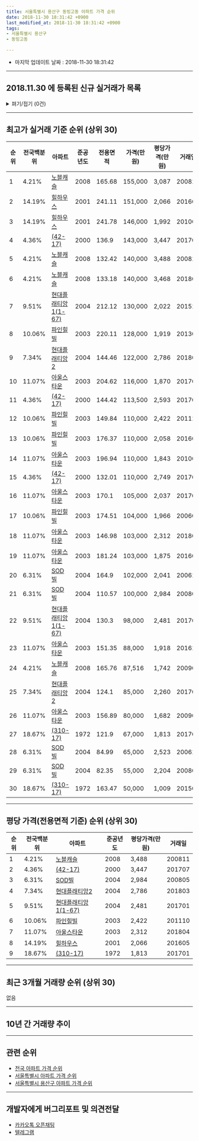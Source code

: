 ```yaml
---
title: 서울특별시 용산구 동빙고동 아파트 가격 순위
date: 2018-11-30 18:31:42 +0900
last_modified_at: 2018-11-30 18:31:42 +0900
tags:
- 서울특별시 용산구
- 동빙고동

---
```


* 마지막 업데이트 날짜 : 2018-11-30 18:31:42

---

## 2018.11.30 에 등록된 신규 실거래가 목록

<details>
<summary>펴기/접기 (0건)</summary>
<div markdown="1">

|아파트|전국백분위|준공년도|전용면적|가격(만원)|평당가격(만원)|거래일|
|---|---|---|---|---|---|---|
|없음|||||||


</div>
</details>

---

## 최고가 실거래 기준 순위 (상위 30)


|순위|전국백분위|아파트|준공년도|전용면적|가격(만원)|평당가격(만원)|거래일|
|---|---|---|---|---|---|---|---|
|1|4.21%|[노블캐슬](https://search.naver.com/search.naver?query=%EC%84%9C%EC%9A%B8%ED%8A%B9%EB%B3%84%EC%8B%9C+%EC%9A%A9%EC%82%B0%EA%B5%AC+%EB%8F%99%EB%B9%99%EA%B3%A0%EB%8F%99+%EB%85%B8%EB%B8%94%EC%BA%90%EC%8A%AC)|2008|165.68|155,000|3,087|200810|
|2|14.19%|[힐하우스](https://search.naver.com/search.naver?query=%EC%84%9C%EC%9A%B8%ED%8A%B9%EB%B3%84%EC%8B%9C+%EC%9A%A9%EC%82%B0%EA%B5%AC+%EB%8F%99%EB%B9%99%EA%B3%A0%EB%8F%99+%ED%9E%90%ED%95%98%EC%9A%B0%EC%8A%A4)|2001|241.11|151,000|2,066|201605|
|3|14.19%|[힐하우스](https://search.naver.com/search.naver?query=%EC%84%9C%EC%9A%B8%ED%8A%B9%EB%B3%84%EC%8B%9C+%EC%9A%A9%EC%82%B0%EA%B5%AC+%EB%8F%99%EB%B9%99%EA%B3%A0%EB%8F%99+%ED%9E%90%ED%95%98%EC%9A%B0%EC%8A%A4)|2001|241.78|146,000|1,992|201006|
|4|4.36%|[(42-17)](https://search.naver.com/search.naver?query=%EC%84%9C%EC%9A%B8%ED%8A%B9%EB%B3%84%EC%8B%9C+%EC%9A%A9%EC%82%B0%EA%B5%AC+%EB%8F%99%EB%B9%99%EA%B3%A0%EB%8F%99+%2842-17%29)|2000|136.9|143,000|3,447|201707|
|5|4.21%|[노블캐슬](https://search.naver.com/search.naver?query=%EC%84%9C%EC%9A%B8%ED%8A%B9%EB%B3%84%EC%8B%9C+%EC%9A%A9%EC%82%B0%EA%B5%AC+%EB%8F%99%EB%B9%99%EA%B3%A0%EB%8F%99+%EB%85%B8%EB%B8%94%EC%BA%90%EC%8A%AC)|2008|132.42|140,000|3,488|200811|
|6|4.21%|[노블캐슬](https://search.naver.com/search.naver?query=%EC%84%9C%EC%9A%B8%ED%8A%B9%EB%B3%84%EC%8B%9C+%EC%9A%A9%EC%82%B0%EA%B5%AC+%EB%8F%99%EB%B9%99%EA%B3%A0%EB%8F%99+%EB%85%B8%EB%B8%94%EC%BA%90%EC%8A%AC)|2008|133.18|140,000|3,468|201805|
|7|9.51%|[현대플래티앙1(1-67)](https://search.naver.com/search.naver?query=%EC%84%9C%EC%9A%B8%ED%8A%B9%EB%B3%84%EC%8B%9C+%EC%9A%A9%EC%82%B0%EA%B5%AC+%EB%8F%99%EB%B9%99%EA%B3%A0%EB%8F%99+%ED%98%84%EB%8C%80%ED%94%8C%EB%9E%98%ED%8B%B0%EC%95%991%281-67%29)|2004|212.12|130,000|2,022|201511|
|8|10.06%|[파인힐빌](https://search.naver.com/search.naver?query=%EC%84%9C%EC%9A%B8%ED%8A%B9%EB%B3%84%EC%8B%9C+%EC%9A%A9%EC%82%B0%EA%B5%AC+%EB%8F%99%EB%B9%99%EA%B3%A0%EB%8F%99+%ED%8C%8C%EC%9D%B8%ED%9E%90%EB%B9%8C)|2003|220.11|128,000|1,919|201305|
|9|7.34%|[현대플래티앙2](https://search.naver.com/search.naver?query=%EC%84%9C%EC%9A%B8%ED%8A%B9%EB%B3%84%EC%8B%9C+%EC%9A%A9%EC%82%B0%EA%B5%AC+%EB%8F%99%EB%B9%99%EA%B3%A0%EB%8F%99+%ED%98%84%EB%8C%80%ED%94%8C%EB%9E%98%ED%8B%B0%EC%95%992)|2004|144.46|122,000|2,786|201803|
|10|11.07%|[아울스타운](https://search.naver.com/search.naver?query=%EC%84%9C%EC%9A%B8%ED%8A%B9%EB%B3%84%EC%8B%9C+%EC%9A%A9%EC%82%B0%EA%B5%AC+%EB%8F%99%EB%B9%99%EA%B3%A0%EB%8F%99+%EC%95%84%EC%9A%B8%EC%8A%A4%ED%83%80%EC%9A%B4)|2003|204.62|116,000|1,870|201701|
|11|4.36%|[(42-17)](https://search.naver.com/search.naver?query=%EC%84%9C%EC%9A%B8%ED%8A%B9%EB%B3%84%EC%8B%9C+%EC%9A%A9%EC%82%B0%EA%B5%AC+%EB%8F%99%EB%B9%99%EA%B3%A0%EB%8F%99+%2842-17%29)|2000|144.42|113,500|2,593|201704|
|12|10.06%|[파인힐빌](https://search.naver.com/search.naver?query=%EC%84%9C%EC%9A%B8%ED%8A%B9%EB%B3%84%EC%8B%9C+%EC%9A%A9%EC%82%B0%EA%B5%AC+%EB%8F%99%EB%B9%99%EA%B3%A0%EB%8F%99+%ED%8C%8C%EC%9D%B8%ED%9E%90%EB%B9%8C)|2003|149.84|110,000|2,422|201110|
|13|10.06%|[파인힐빌](https://search.naver.com/search.naver?query=%EC%84%9C%EC%9A%B8%ED%8A%B9%EB%B3%84%EC%8B%9C+%EC%9A%A9%EC%82%B0%EA%B5%AC+%EB%8F%99%EB%B9%99%EA%B3%A0%EB%8F%99+%ED%8C%8C%EC%9D%B8%ED%9E%90%EB%B9%8C)|2003|176.37|110,000|2,058|201609|
|14|11.07%|[아울스타운](https://search.naver.com/search.naver?query=%EC%84%9C%EC%9A%B8%ED%8A%B9%EB%B3%84%EC%8B%9C+%EC%9A%A9%EC%82%B0%EA%B5%AC+%EB%8F%99%EB%B9%99%EA%B3%A0%EB%8F%99+%EC%95%84%EC%9A%B8%EC%8A%A4%ED%83%80%EC%9A%B4)|2003|196.94|110,000|1,843|201006|
|15|4.36%|[(42-17)](https://search.naver.com/search.naver?query=%EC%84%9C%EC%9A%B8%ED%8A%B9%EB%B3%84%EC%8B%9C+%EC%9A%A9%EC%82%B0%EA%B5%AC+%EB%8F%99%EB%B9%99%EA%B3%A0%EB%8F%99+%2842-17%29)|2000|132.01|110,000|2,749|201702|
|16|11.07%|[아울스타운](https://search.naver.com/search.naver?query=%EC%84%9C%EC%9A%B8%ED%8A%B9%EB%B3%84%EC%8B%9C+%EC%9A%A9%EC%82%B0%EA%B5%AC+%EB%8F%99%EB%B9%99%EA%B3%A0%EB%8F%99+%EC%95%84%EC%9A%B8%EC%8A%A4%ED%83%80%EC%9A%B4)|2003|170.1|105,000|2,037|201704|
|17|10.06%|[파인힐빌](https://search.naver.com/search.naver?query=%EC%84%9C%EC%9A%B8%ED%8A%B9%EB%B3%84%EC%8B%9C+%EC%9A%A9%EC%82%B0%EA%B5%AC+%EB%8F%99%EB%B9%99%EA%B3%A0%EB%8F%99+%ED%8C%8C%EC%9D%B8%ED%9E%90%EB%B9%8C)|2003|174.51|104,000|1,966|200602|
|18|11.07%|[아울스타운](https://search.naver.com/search.naver?query=%EC%84%9C%EC%9A%B8%ED%8A%B9%EB%B3%84%EC%8B%9C+%EC%9A%A9%EC%82%B0%EA%B5%AC+%EB%8F%99%EB%B9%99%EA%B3%A0%EB%8F%99+%EC%95%84%EC%9A%B8%EC%8A%A4%ED%83%80%EC%9A%B4)|2003|146.98|103,000|2,312|201804|
|19|11.07%|[아울스타운](https://search.naver.com/search.naver?query=%EC%84%9C%EC%9A%B8%ED%8A%B9%EB%B3%84%EC%8B%9C+%EC%9A%A9%EC%82%B0%EA%B5%AC+%EB%8F%99%EB%B9%99%EA%B3%A0%EB%8F%99+%EC%95%84%EC%9A%B8%EC%8A%A4%ED%83%80%EC%9A%B4)|2003|181.24|103,000|1,875|201608|
|20|6.31%|[SOD빌](https://search.naver.com/search.naver?query=%EC%84%9C%EC%9A%B8%ED%8A%B9%EB%B3%84%EC%8B%9C+%EC%9A%A9%EC%82%B0%EA%B5%AC+%EB%8F%99%EB%B9%99%EA%B3%A0%EB%8F%99+SOD%EB%B9%8C)|2004|164.9|102,000|2,041|200611|
|21|6.31%|[SOD빌](https://search.naver.com/search.naver?query=%EC%84%9C%EC%9A%B8%ED%8A%B9%EB%B3%84%EC%8B%9C+%EC%9A%A9%EC%82%B0%EA%B5%AC+%EB%8F%99%EB%B9%99%EA%B3%A0%EB%8F%99+SOD%EB%B9%8C)|2004|110.57|100,000|2,984|200805|
|22|9.51%|[현대플래티앙1(1-67)](https://search.naver.com/search.naver?query=%EC%84%9C%EC%9A%B8%ED%8A%B9%EB%B3%84%EC%8B%9C+%EC%9A%A9%EC%82%B0%EA%B5%AC+%EB%8F%99%EB%B9%99%EA%B3%A0%EB%8F%99+%ED%98%84%EB%8C%80%ED%94%8C%EB%9E%98%ED%8B%B0%EC%95%991%281-67%29)|2004|130.3|98,000|2,481|201701|
|23|11.07%|[아울스타운](https://search.naver.com/search.naver?query=%EC%84%9C%EC%9A%B8%ED%8A%B9%EB%B3%84%EC%8B%9C+%EC%9A%A9%EC%82%B0%EA%B5%AC+%EB%8F%99%EB%B9%99%EA%B3%A0%EB%8F%99+%EC%95%84%EC%9A%B8%EC%8A%A4%ED%83%80%EC%9A%B4)|2003|151.35|88,000|1,918|201611|
|24|4.21%|[노블캐슬](https://search.naver.com/search.naver?query=%EC%84%9C%EC%9A%B8%ED%8A%B9%EB%B3%84%EC%8B%9C+%EC%9A%A9%EC%82%B0%EA%B5%AC+%EB%8F%99%EB%B9%99%EA%B3%A0%EB%8F%99+%EB%85%B8%EB%B8%94%EC%BA%90%EC%8A%AC)|2008|165.76|87,516|1,742|200906|
|25|7.34%|[현대플래티앙2](https://search.naver.com/search.naver?query=%EC%84%9C%EC%9A%B8%ED%8A%B9%EB%B3%84%EC%8B%9C+%EC%9A%A9%EC%82%B0%EA%B5%AC+%EB%8F%99%EB%B9%99%EA%B3%A0%EB%8F%99+%ED%98%84%EB%8C%80%ED%94%8C%EB%9E%98%ED%8B%B0%EC%95%992)|2004|124.1|85,000|2,260|201708|
|26|11.07%|[아울스타운](https://search.naver.com/search.naver?query=%EC%84%9C%EC%9A%B8%ED%8A%B9%EB%B3%84%EC%8B%9C+%EC%9A%A9%EC%82%B0%EA%B5%AC+%EB%8F%99%EB%B9%99%EA%B3%A0%EB%8F%99+%EC%95%84%EC%9A%B8%EC%8A%A4%ED%83%80%EC%9A%B4)|2003|156.89|80,000|1,682|200907|
|27|18.67%|[(310-17)](https://search.naver.com/search.naver?query=%EC%84%9C%EC%9A%B8%ED%8A%B9%EB%B3%84%EC%8B%9C+%EC%9A%A9%EC%82%B0%EA%B5%AC+%EB%8F%99%EB%B9%99%EA%B3%A0%EB%8F%99+%28310-17%29)|1972|121.9|67,000|1,813|201701|
|28|6.31%|[SOD빌](https://search.naver.com/search.naver?query=%EC%84%9C%EC%9A%B8%ED%8A%B9%EB%B3%84%EC%8B%9C+%EC%9A%A9%EC%82%B0%EA%B5%AC+%EB%8F%99%EB%B9%99%EA%B3%A0%EB%8F%99+SOD%EB%B9%8C)|2004|84.99|65,000|2,523|200611|
|29|6.31%|[SOD빌](https://search.naver.com/search.naver?query=%EC%84%9C%EC%9A%B8%ED%8A%B9%EB%B3%84%EC%8B%9C+%EC%9A%A9%EC%82%B0%EA%B5%AC+%EB%8F%99%EB%B9%99%EA%B3%A0%EB%8F%99+SOD%EB%B9%8C)|2004|82.35|55,000|2,204|200803|
|30|18.67%|[(310-17)](https://search.naver.com/search.naver?query=%EC%84%9C%EC%9A%B8%ED%8A%B9%EB%B3%84%EC%8B%9C+%EC%9A%A9%EC%82%B0%EA%B5%AC+%EB%8F%99%EB%B9%99%EA%B3%A0%EB%8F%99+%28310-17%29)|1972|163.47|50,000|1,009|201503|


---

## 평당 가격(전용면적 기준) 순위 (상위 30)


|순위|전국백분위|아파트|준공년도|평당가격(만원)|거래일|
|---|---|---|---|---|---|
|1|4.21%|[노블캐슬](https://search.naver.com/search.naver?query=%EC%84%9C%EC%9A%B8%ED%8A%B9%EB%B3%84%EC%8B%9C+%EC%9A%A9%EC%82%B0%EA%B5%AC+%EB%8F%99%EB%B9%99%EA%B3%A0%EB%8F%99+%EB%85%B8%EB%B8%94%EC%BA%90%EC%8A%AC)|2008|3,488|200811|
|2|4.36%|[(42-17)](https://search.naver.com/search.naver?query=%EC%84%9C%EC%9A%B8%ED%8A%B9%EB%B3%84%EC%8B%9C+%EC%9A%A9%EC%82%B0%EA%B5%AC+%EB%8F%99%EB%B9%99%EA%B3%A0%EB%8F%99+%2842-17%29)|2000|3,447|201707|
|3|6.31%|[SOD빌](https://search.naver.com/search.naver?query=%EC%84%9C%EC%9A%B8%ED%8A%B9%EB%B3%84%EC%8B%9C+%EC%9A%A9%EC%82%B0%EA%B5%AC+%EB%8F%99%EB%B9%99%EA%B3%A0%EB%8F%99+SOD%EB%B9%8C)|2004|2,984|200805|
|4|7.34%|[현대플래티앙2](https://search.naver.com/search.naver?query=%EC%84%9C%EC%9A%B8%ED%8A%B9%EB%B3%84%EC%8B%9C+%EC%9A%A9%EC%82%B0%EA%B5%AC+%EB%8F%99%EB%B9%99%EA%B3%A0%EB%8F%99+%ED%98%84%EB%8C%80%ED%94%8C%EB%9E%98%ED%8B%B0%EC%95%992)|2004|2,786|201803|
|5|9.51%|[현대플래티앙1(1-67)](https://search.naver.com/search.naver?query=%EC%84%9C%EC%9A%B8%ED%8A%B9%EB%B3%84%EC%8B%9C+%EC%9A%A9%EC%82%B0%EA%B5%AC+%EB%8F%99%EB%B9%99%EA%B3%A0%EB%8F%99+%ED%98%84%EB%8C%80%ED%94%8C%EB%9E%98%ED%8B%B0%EC%95%991%281-67%29)|2004|2,481|201701|
|6|10.06%|[파인힐빌](https://search.naver.com/search.naver?query=%EC%84%9C%EC%9A%B8%ED%8A%B9%EB%B3%84%EC%8B%9C+%EC%9A%A9%EC%82%B0%EA%B5%AC+%EB%8F%99%EB%B9%99%EA%B3%A0%EB%8F%99+%ED%8C%8C%EC%9D%B8%ED%9E%90%EB%B9%8C)|2003|2,422|201110|
|7|11.07%|[아울스타운](https://search.naver.com/search.naver?query=%EC%84%9C%EC%9A%B8%ED%8A%B9%EB%B3%84%EC%8B%9C+%EC%9A%A9%EC%82%B0%EA%B5%AC+%EB%8F%99%EB%B9%99%EA%B3%A0%EB%8F%99+%EC%95%84%EC%9A%B8%EC%8A%A4%ED%83%80%EC%9A%B4)|2003|2,312|201804|
|8|14.19%|[힐하우스](https://search.naver.com/search.naver?query=%EC%84%9C%EC%9A%B8%ED%8A%B9%EB%B3%84%EC%8B%9C+%EC%9A%A9%EC%82%B0%EA%B5%AC+%EB%8F%99%EB%B9%99%EA%B3%A0%EB%8F%99+%ED%9E%90%ED%95%98%EC%9A%B0%EC%8A%A4)|2001|2,066|201605|
|9|18.67%|[(310-17)](https://search.naver.com/search.naver?query=%EC%84%9C%EC%9A%B8%ED%8A%B9%EB%B3%84%EC%8B%9C+%EC%9A%A9%EC%82%B0%EA%B5%AC+%EB%8F%99%EB%B9%99%EA%B3%A0%EB%8F%99+%28310-17%29)|1972|1,813|201701|


---

## 최근 3개월 거래량 순위 (상위 30)

없음

---

## 10년 간 거래량 추이


<div style="width:100%;">
    <canvas id="deal_progress" height="250"></canvas>
</div>

<script>
new Chart(document.getElementById("deal_progress"), {
    type: 'line',
    data: {
        labels: ['200811','200812','200901','200902','200903','200904','200905','200906','200907','200908','200909','200910','200911','200912','201001','201002','201003','201004','201005','201006','201007','201008','201009','201010','201011','201012','201101','201102','201103','201104','201105','201106','201107','201108','201109','201110','201111','201112','201201','201202','201203','201204','201205','201206','201207','201208','201209','201210','201211','201212','201301','201302','201303','201304','201305','201306','201307','201308','201309','201310','201311','201312','201401','201402','201403','201404','201405','201406','201407','201408','201409','201410','201411','201412','201501','201502','201503','201504','201505','201506','201507','201508','201509','201510','201511','201512','201601','201602','201603','201604','201605','201606','201607','201608','201609','201610','201611','201612','201701','201702','201703','201704','201705','201706','201707','201708','201709','201710','201711','201712','201801','201802','201803','201804','201805','201806','201807','201808','201809','201810','201811'],
        datasets: [{
            label: '실거래 수',
            pointRadius: 1,
            data: [1, 1, 0, 0, 0, 1, 3, 2, 4, 1, 4, 0, 1, 0, 1, 1, 1, 1, 2, 2, 0, 0, 2, 0, 0, 0, 0, 1, 1, 0, 0, 0, 0, 0, 0, 2, 1, 0, 0, 0, 0, 0, 0, 0, 0, 0, 1, 1, 0, 0, 1, 1, 0, 0, 1, 0, 0, 0, 0, 0, 1, 1, 0, 1, 0, 1, 0, 0, 0, 0, 0, 1, 1, 0, 0, 0, 1, 1, 0, 0, 1, 0, 0, 0, 1, 1, 0, 0, 0, 0, 1, 0, 1, 4, 1, 0, 1, 0, 3, 1, 0, 2, 0, 0, 1, 1, 1, 0, 0, 0, 2, 0, 2, 2, 2, 1, 0, 0, 0, 0, 0],
            borderColor: "rgba(255, 201, 14, 1)",
            backgroundColor: "rgba(255, 201, 14, 0.5)",
            fill: true,
        }]
    },
    options: {
        responsive: true,
        title: {
            display: true,
            text: '10년간 거래량 추이'
        },
        tooltips: {
            mode: 'index',
            intersect: false,
        },
        hover: {
            mode: 'nearest',
            intersect: true
        },
        scales: {
            xAxes: [{
                display: true,
                scaleLabel: {
                    display: true,
                    labelString: '년/월'
                }
            }],
            yAxes: [{
                display: true,
                ticks: {
                    suggestedMin: 0,
                },
                scaleLabel: {
                    display: true,
                    labelString: '실거래 수'
                }
            }]
        }
    }
});

</script>


---

## 관련 순위

- [전국 아파트 가격 순위](https://inasie.github.io/apt-ranking/전국)
- [서울특별시 아파트 가격 순위](https://inasie.github.io/apt-ranking/서울특별시)
- [서울특별시 용산구 아파트 가격 순위](https://inasie.github.io/apt-ranking/서울특별시-용산구)


---

## 개발자에게 버그리포트 및 의견전달

- [카카오톡 오픈채팅](https://open.kakao.com/o/gLJUAP4)
- [텔레그램](https://t.me/inasie)

